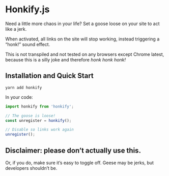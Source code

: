 # Honkify.js

Need a little more chaos in your life? Set a goose loose on your site to act like a jerk.

When activated, all links on the site will stop working, instead triggering a “honk!” sound effect.

This is not transpiled and not tested on any browsers except Chrome latest, because this is a silly joke and therefore _honk honk honk!_

## Installation and Quick Start

```
yarn add honkify
```

In your code:

```js
import honkify from 'honkify';

// The goose is loose!
const unregister = honkify();

// Disable so links work again
unregister();
```

## Disclaimer: please don’t actually use this.

Or, if you do, make sure it’s easy to toggle off. Geese may be jerks, but developers shouldn’t be.
